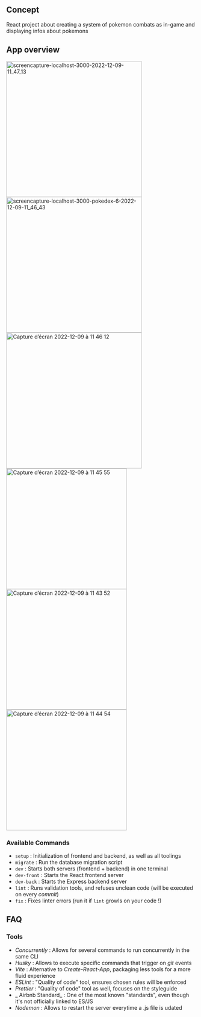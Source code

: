 ## Concept
React project about creating a system of pokemon combats as in-game and displaying infos about pokemons

## App overview

<div display="flex">
<img height="360" alt="screencapture-localhost-3000-2022-12-09-11_47_13" src="https://user-images.githubusercontent.com/104623376/206688005-4f635370-0359-4f4f-93f9-30c6db28b4e1.png">
  
<img height="360" alt="screencapture-localhost-3000-pokedex-6-2022-12-09-11_46_43" src="https://user-images.githubusercontent.com/104623376/206688017-b0c83307-1299-47e5-add1-3c807bfe180e.png">

<img height="360" alt="Capture d’écran 2022-12-09 à 11 46 12" src="https://user-images.githubusercontent.com/104623376/206688067-ae90c2b3-d590-4bdf-9da6-39b06b80bedf.png">
</div>

<div display="flex">
<img width="320" alt="Capture d’écran 2022-12-09 à 11 45 55" src="https://user-images.githubusercontent.com/104623376/206688101-08c96ad7-fc15-44a9-8036-36cc3a2ed90e.png">

<img width="320" alt="Capture d’écran 2022-12-09 à 11 43 52" src="https://user-images.githubusercontent.com/104623376/206688151-7862fcf7-0930-4daf-8899-3826dd832529.png">

<img width="320" alt="Capture d’écran 2022-12-09 à 11 44 54" src="https://user-images.githubusercontent.com/104623376/206688120-d6744db6-4922-4bfb-a6f5-f1b0e420c479.png">
</div>


### Available Commands

- `setup` : Initialization of frontend and backend, as well as all toolings
- `migrate` : Run the database migration script
- `dev` : Starts both servers (frontend + backend) in one terminal
- `dev-front` : Starts the React frontend server
- `dev-back` : Starts the Express backend server
- `lint` : Runs validation tools, and refuses unclean code (will be executed on every _commit_)
- `fix` : Fixes linter errors (run it if `lint` growls on your code !)

## FAQ

### Tools

- _Concurrently_ : Allows for several commands to run concurrently in the same CLI
- _Husky_ : Allows to execute specific commands that trigger on _git_ events
- _Vite_ : Alternative to _Create-React-App_, packaging less tools for a more fluid experience
- _ESLint_ : "Quality of code" tool, ensures chosen rules will be enforced
- _Prettier_ : "Quality of code" tool as well, focuses on the styleguide
- _ Airbnb Standard_ : One of the most known "standards", even though it's not officially linked to ES/JS
- _Nodemon_ : Allows to restart the server everytime a .js file is udated

